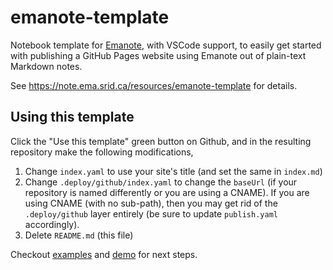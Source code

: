 # emanote-template

Notebook template for [Emanote](https://github.com/srid/emanote), with VSCode support, to easily get started with publishing a GitHub Pages website using Emanote out of plain-text Markdown notes.

See https://note.ema.srid.ca/resources/emanote-template for details.

## Using this template

Click the "Use this template" green button on Github, and in the resulting repository make the following modifications,

1. Change `index.yaml` to use your site's title (and set the same in `index.md`)
2. Change `.deploy/github/index.yaml` to change the `baseUrl` (if your repository is named differently or you are using a CNAME). If you are using CNAME (with no sub-path), then you may get rid of the `.deploy/github` layer entirely (be sure to update `publish.yaml` accordingly).
3. Delete `README.md` (this file)

Checkout [examples](https://note.ema.srid.ca/examples) and [demo](https://note.ema.srid.ca/demo) for next steps.
